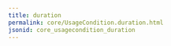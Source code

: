 ```yaml
---
title: duration
permalink: core/UsageCondition.duration.html
jsonid: core_usagecondition_duration
---
```

